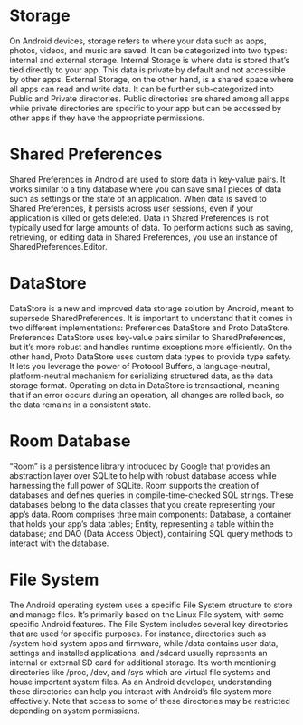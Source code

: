 # Storage

On Android devices, storage refers to where your data such as apps, photos, videos, and music are saved. It can be categorized into two types: internal and external storage. Internal Storage is where data is stored that’s tied directly to your app. This data is private by default and not accessible by other apps. External Storage, on the other hand, is a shared space where all apps can read and write data. It can be further sub-categorized into Public and Private directories. Public directories are shared among all apps while private directories are specific to your app but can be accessed by other apps if they have the appropriate permissions.

# Shared Preferences

Shared Preferences in Android are used to store data in key-value pairs. It works similar to a tiny database where you can save small pieces of data such as settings or the state of an application. When data is saved to Shared Preferences, it persists across user sessions, even if your application is killed or gets deleted. Data in Shared Preferences is not typically used for large amounts of data. To perform actions such as saving, retrieving, or editing data in Shared Preferences, you use an instance of SharedPreferences.Editor.

# DataStore

DataStore is a new and improved data storage solution by Android, meant to supersede SharedPreferences. It is important to understand that it comes in two different implementations: Preferences DataStore and Proto DataStore. Preferences DataStore uses key-value pairs similar to SharedPreferences, but it’s more robust and handles runtime exceptions more efficiently. On the other hand, Proto DataStore uses custom data types to provide type safety. It lets you leverage the power of Protocol Buffers, a language-neutral, platform-neutral mechanism for serializing structured data, as the data storage format. Operating on data in DataStore is transactional, meaning that if an error occurs during an operation, all changes are rolled back, so the data remains in a consistent state.

# Room Database

“Room” is a persistence library introduced by Google that provides an abstraction layer over SQLite to help with robust database access while harnessing the full power of SQLite. Room supports the creation of databases and defines queries in compile-time-checked SQL strings. These databases belong to the data classes that you create representing your app’s data. Room comprises three main components: Database, a container that holds your app’s data tables; Entity, representing a table within the database; and DAO (Data Access Object), containing SQL query methods to interact with the database.

# File System

The Android operating system uses a specific File System structure to store and manage files. It’s primarily based on the Linux File system, with some specific Android features. The File System includes several key directories that are used for specific purposes. For instance, directories such as /system hold system apps and firmware, while /data contains user data, settings and installed applications, and /sdcard usually represents an internal or external SD card for additional storage. It’s worth mentioning directories like /proc, /dev, and /sys which are virtual file systems and house important system files. As an Android developer, understanding these directories can help you interact with Android’s file system more effectively. Note that access to some of these directories may be restricted depending on system permissions.

